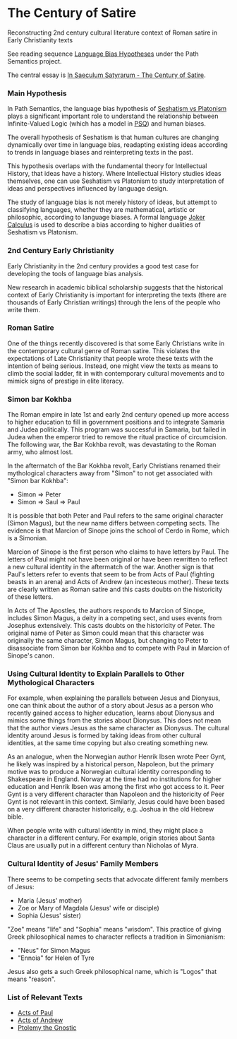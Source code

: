 # The Century of Satire
Reconstructing 2nd century cultural literature context of Roman satire in Early Christianity texts

See reading sequence [Language Bias Hypotheses](https://github.com/advancedresearch/path_semantics/blob/master/sequences.md#language-bias-hypotheses) under the Path Semantics project.

The central essay is [In Saeculum Satyrarum - The Century of Satire](https://github.com/advancedresearch/path_semantics/blob/master/papers-wip2/the-century-of-satire.pdf).

### Main Hypothesis

In Path Semantics, the language bias hypothesis of [Seshatism vs Platonism](https://advancedresearch.github.io/avatar-extensions/summary.html#seshatism-vs-platonism) plays a significant important role
to understand the relationship between Infinite-Valued Logic (which has a model in [PSQ](https://advancedresearch.github.io/quality/summary.html#psq---path-semantical-quantum-propositional-logic)) and human biases.

The overall hypothesis of Seshatism is that human cultures are changing dynamically over time in language bias,
readapting existing ideas according to trends in language biases and reinterpreting texts in the past.

This hypothesis overlaps with the fundamental theory for Intellectual History, that ideas have a history.
Where Intellectual History studies ideas themselves, one can use Seshatism vs Platonism to study interpretation of ideas and perspectives influenced by language design.

The study of language bias is not merely history of ideas,
but attempt to classifying languages, whether they are mathematical, artistic or philosophic, according to language biases.
A formal language [Joker Calculus](https://github.com/advancedresearch/joker_calculus) is used to describe a bias
according to higher dualities of Seshatism vs Platonism.

### 2nd Century Early Christianity

Early Christianity in the 2nd century provides a good test case for developing the tools of language bias analysis.

New research in academic biblical scholarship suggests that the historical context of Early Christianity is important
for interpreting the texts (there are thousands of Early Christian writings) through the lens of the people who write them.

### Roman Satire

One of the things recently discovered is that some Early Christians write in the contemporary cultural genre of Roman satire.
This violates the expectations of Late Christianity that people wrote these texts with the intention of being serious.
Instead, one might view the texts as means to climb the social ladder, fit in with contemporary cultural movements
and to mimick signs of prestige in elite literacy.

### Simon bar Kokhba

The Roman empire in late 1st and early 2nd century opened up more access to higher education to fill
in government positions and to integrate Samaria and Judea politically.
This program was successful in Samaria, but failed in Judea when the emperor tried to remove the ritual practice of circumcision.
The following war, the Bar Kokhba revolt, was devastating to the Roman army, who almost lost.

In the aftermatch of the Bar Kokhba revolt, Early Christians renamed their mythological characters away from "Simon" to not
get associated with "Simon bar Kokhba":

- Simon => Peter
- Simon => Saul => Paul

It is possible that both Peter and Paul refers to the same original character (Simon Magus), but the new name differs between competing sects.
The evidence is that Marcion of Sinope joins the school of Cerdo in Rome, which is a Simonian.

Marcion of Sinope is the first person who claims to have letters by Paul.
The letters of Paul might not have been original or have been rewritten to reflect a new cultural identity in the aftermatch of the war.
Another sign is that Paul's letters refer to events that seem to be from Acts of Paul (fighting beasts in an arena) and Acts of Andrew (an incesteous mother).
These texts are clearly written as Roman satire and this casts doubts on the historicity of these letters.

In Acts of The Apostles, the authors responds to Marcion of Sinope, includes Simon Magus, a deity in a competing sect,
and uses events from Josephus extensively.
This casts doubts on the historicity of Peter.
The original name of Peter as Simon could mean that this character was originally the same character, Simon Magus,
but changing to Peter to disassociate from Simon bar Kokhba and to compete with Paul in Marcion of Sinope's canon.

### Using Cultural Identity to Explain Parallels to Other Mythological Characters

For example, when explaining the parallels between Jesus and Dionysus,
one can think about the author of a story about Jesus as a person who recently gained access to higher education,
learns about Dionysus and mimics some things from the stories about Dionysus.
This does not mean that the author views Jesus as the same character as Dionysus.
The cultural identity around Jesus is formed by taking ideas from other cultural identities,
at the same time copying but also creating something new.

As an analogue, when the Norwegian author Henrik Ibsen wrote Peer Gynt,
he likely was inspired by a historical person, Napoleon,
but the primary motive was to produce a Norwegian cultural identity corresponding to Shakespeare in England.
Norway at the time had no institutions for higher education and Henrik Ibsen was among the first who got access to it.
Peer Gynt is a very different character than Napoleon and the historicity of Peer Gynt is not relevant in this context.
Similarly, Jesus could have been based on a very different character historically, e.g. Joshua in the old Hebrew bible.

When people write with cultural identity in mind, they might place a character in a different century.
For example, origin stories about Santa Claus are usually put in a different century than Nicholas of Myra.

### Cultural Identity of Jesus' Family Members

There seems to be competing sects that advocate different family members of Jesus:

- Maria (Jesus' mother)
- Zoe or Mary of Magdala (Jesus' wife or disciple)
- Sophia  (Jesus' sister)

"Zoe" means "life" and "Sophia" means "wisdom".
This practice of giving Greek philosophical names to character reflects a tradition in Simonianism:

- "Neus" for Simon Magus
- "Ennoia" for Helen of Tyre

Jesus also gets a such Greek philosophical name, which is "Logos" that means "reason".

### List of Relevant Texts

- [Acts of Paul](http://www.earlychristianwritings.com/actspaul.html)
- [Acts of Andrew](http://www.earlychristianwritings.com/actsandrew.html)
- [Ptolemy the Gnostic](http://www.earlychristianwritings.com/text/flora.html)
